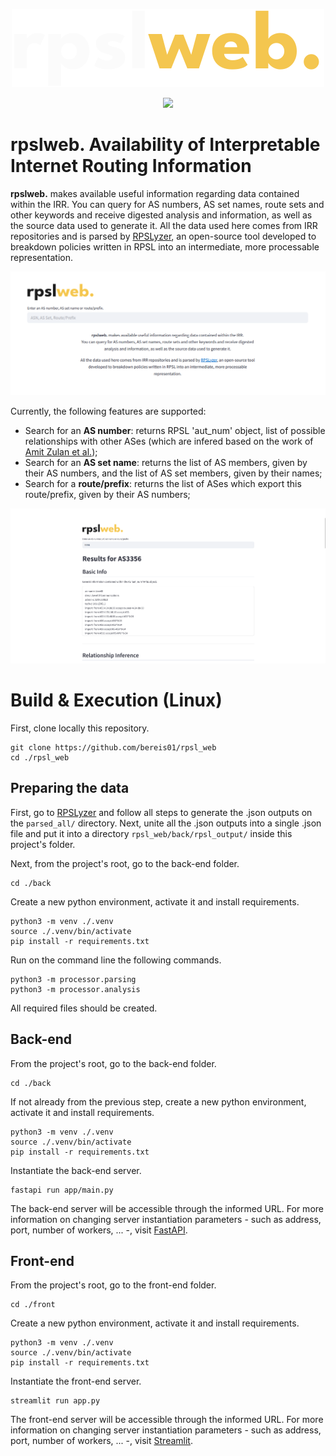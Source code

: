 <p align="center">
  <img src="./assets/rpslweb_logo_light.png" />
</p>

<div align="center">
    <img src="https://github.com/bereis01/rpsl_web/actions/workflows/tests.yml/badge.svg">
</div>

# **rpslweb.** Availability of Interpretable Internet Routing Information
**rpslweb.** makes available useful information regarding data contained within the IRR. You can query for AS numbers, AS set names, route sets and other keywords and receive digested analysis and information, as well as the source data used to generate it. All the data used here comes from IRR repositories and is parsed by <a href="https://github.com/SichangHe/internet_route_verification">RPSLyzer</a>, an open-source tool developed to breakdown policies written in RPSL into an intermediate, more processable representation.

<p align="center">
  <img class="showcase" src="./assets/main_page.png" />
</p>

Currently, the following features are supported:

- Search for an **AS number**: returns RPSL 'aut_num' object, list of possible relationships with other ASes (which are infered based on the work of <a href="https://arxiv.org/pdf/2504.10299v1">Amit Zulan et al.</a>);
- Search for an **AS set name**: returns the list of AS members, given by their AS numbers, and the list of AS set members, given by their names;
- Search for a **route/prefix**: returns the list of ASes which export this route/prefix, given by their AS numbers;

<p align="center">
  <img class="showcase" src="./assets/rpslweb_showcase.gif" />
</p>

# **Build & Execution (Linux)**

First, clone locally this repository.

```console
git clone https://github.com/bereis01/rpsl_web
cd ./rpsl_web
```

## Preparing the data

First, go to <a href="https://github.com/SichangHe/internet_route_verification">RPSLyzer</a> and follow all steps to generate the .json outputs on the ```parsed_all/``` directory. Next, unite all the .json outputs into a single .json file and put it into a directory ```rpsl_web/back/rpsl_output/``` inside this project's folder.

Next, from the project's root, go to the back-end folder.

```console
cd ./back
```

Create a new python environment, activate it and install requirements.

```console
python3 -m venv ./.venv
source ./.venv/bin/activate
pip install -r requirements.txt
```

Run on the command line the following commands.

```console
python3 -m processor.parsing
python3 -m processor.analysis
```

All required files should be created.

## Back-end

From the project's root, go to the back-end folder.

```console
cd ./back
```

If not already from the previous step, create a new python environment, activate it and install requirements.

```console
python3 -m venv ./.venv
source ./.venv/bin/activate
pip install -r requirements.txt
```

Instantiate the back-end server.

```console
fastapi run app/main.py
```

The back-end server will be accessible through the informed URL. For more information on changing server instantiation parameters - such as address, port, number of workers, ... -, visit <a href="https://fastapi.tiangolo.com/reference/">FastAPI</a>.

## Front-end

From the project's root, go to the front-end folder.

```console
cd ./front
```

Create a new python environment, activate it and install requirements.

```console
python3 -m venv ./.venv
source ./.venv/bin/activate
pip install -r requirements.txt
```

Instantiate the front-end server.

```console
streamlit run app.py
```

The front-end server will be accessible through the informed URL. For more information on changing server instantiation parameters - such as address, port, number of workers, ... -, visit <a href="https://docs.streamlit.io/">Streamlit</a>.
